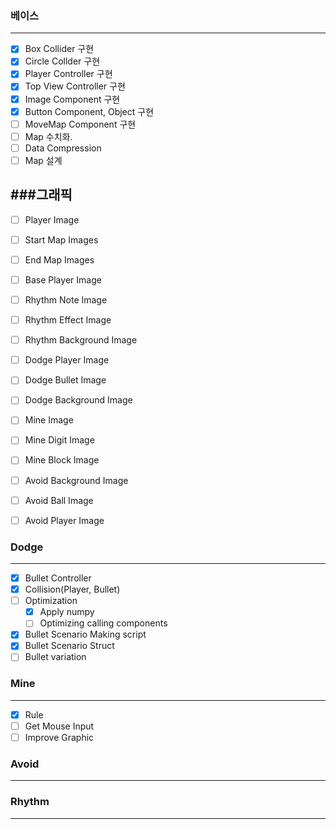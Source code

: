 ### 베이스
---------------------------------
- [x] Box Collider 구현
- [x] Circle Collder 구현
- [x] Player Controller 구현
- [x] Top View Controller 구현
- [x] Image Component 구현
- [x] Button Component, Object 구현
- [ ] MoveMap Component 구현
- [ ] Map 수치화.
- [ ] Data Compression
- [ ] Map 설계

###그래픽
----------------------------------
- [ ] Player Image
- [ ] Start Map Images
- [ ] End Map Images
- [ ] Base Player Image

- [ ] Rhythm Note Image
- [ ] Rhythm Effect Image
- [ ] Rhythm Background Image

- [ ] Dodge Player Image
- [ ] Dodge Bullet Image
- [ ] Dodge Background Image

- [ ] Mine Image
- [ ] Mine Digit Image
- [ ] Mine Block Image

- [ ] Avoid Background Image
- [ ] Avoid Ball Image
- [ ] Avoid Player Image

### Dodge
----------------------------------
- [x] Bullet Controller
- [x] Collision(Player, Bullet)
- [ ] Optimization
  - [x] Apply numpy  
  - [ ] Optimizing calling components
- [x] Bullet Scenario Making script
- [x] Bullet Scenario Struct
- [ ] Bullet variation

### Mine
-----------------------------------
- [x] Rule
- [ ] Get Mouse Input
- [ ] Improve Graphic

### Avoid
-----------------------------------

### Rhythm
-----------------------------------
